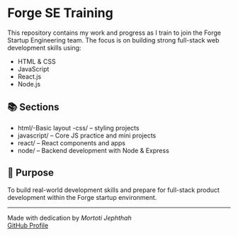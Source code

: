 # Forge SE Training

This repository contains my work and progress as I train to join the Forge Startup Engineering team. The focus is on building strong full-stack web development skills using:

- HTML & CSS
- JavaScript
- React.js
- Node.js

## 📚 Sections

- html/-Basic layout
-css/ – styling projects
- javascript/ – Core JS practice and mini projects
- react/ – React components and apps
- node/ – Backend development with Node & Express

## 🚀 Purpose

To build real-world development skills and prepare for full-stack product development within the Forge startup environment.

---

Made with dedication by *Mortoti Jephthah*  
[GitHub Profile](https://github.com/Mortoti)